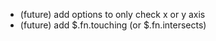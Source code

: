  * (future) add options to only check x or y axis
 * (future) add $.fn.touching (or $.fn.intersects)

